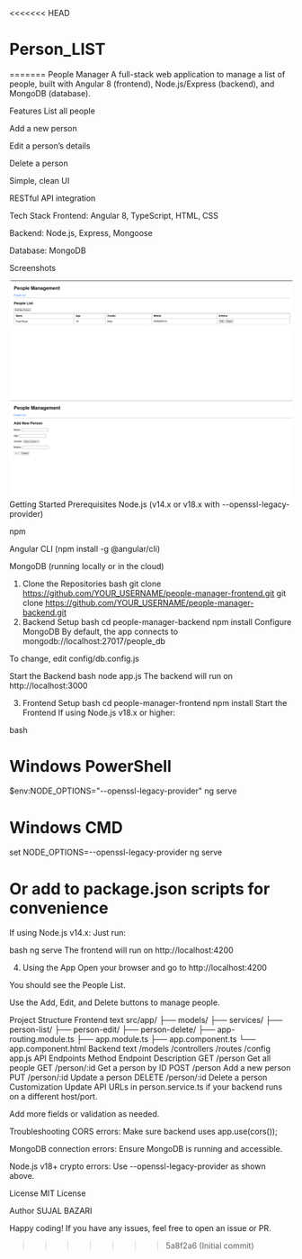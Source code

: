<<<<<<< HEAD
# Person_LIST
=======
People Manager
A full-stack web application to manage a list of people, built with Angular 8 (frontend), Node.js/Express (backend), and MongoDB (database).

Features
List all people

Add a new person

Edit a person’s details

Delete a person

Simple, clean UI

RESTful API integration

Tech Stack
Frontend: Angular 8, TypeScript, HTML, CSS

Backend: Node.js, Express, Mongoose

Database: MongoDB

Screenshots


![1.](image.png)
![2.](image-1.png)
Getting Started
Prerequisites
Node.js (v14.x or v18.x with --openssl-legacy-provider)

npm

Angular CLI (npm install -g @angular/cli)

MongoDB (running locally or in the cloud)

1. Clone the Repositories
bash
git clone https://github.com/YOUR_USERNAME/people-manager-frontend.git
git clone https://github.com/YOUR_USERNAME/people-manager-backend.git
2. Backend Setup
bash
cd people-manager-backend
npm install
Configure MongoDB
By default, the app connects to mongodb://localhost:27017/people_db

To change, edit config/db.config.js

Start the Backend
bash
node app.js
The backend will run on http://localhost:3000

3. Frontend Setup
bash
cd people-manager-frontend
npm install
Start the Frontend
If using Node.js v18.x or higher:

bash
# Windows PowerShell
$env:NODE_OPTIONS="--openssl-legacy-provider"
ng serve

# Windows CMD
set NODE_OPTIONS=--openssl-legacy-provider
ng serve

# Or add to package.json scripts for convenience
If using Node.js v14.x:
Just run:

bash
ng serve
The frontend will run on http://localhost:4200

4. Using the App
Open your browser and go to http://localhost:4200

You should see the People List.

Use the Add, Edit, and Delete buttons to manage people.

Project Structure
Frontend
text
src/app/
├── models/
├── services/
├── person-list/
├── person-edit/
├── person-delete/
├── app-routing.module.ts
├── app.module.ts
├── app.component.ts
└── app.component.html
Backend
text
/models
/controllers
/routes
/config
app.js
API Endpoints
Method	Endpoint	Description
GET	/person	Get all people
GET	/person/:id	Get a person by ID
POST	/person	Add a new person
PUT	/person/:id	Update a person
DELETE	/person/:id	Delete a person
Customization
Update API URLs in person.service.ts if your backend runs on a different host/port.

Add more fields or validation as needed.

Troubleshooting
CORS errors: Make sure backend uses app.use(cors());

MongoDB connection errors: Ensure MongoDB is running and accessible.

Node.js v18+ crypto errors: Use --openssl-legacy-provider as shown above.

License
MIT License

Author
SUJAL BAZARI

Happy coding! If you have any issues, feel free to open an issue or PR.

>>>>>>> 5a8f2a6 (Initial commit)
